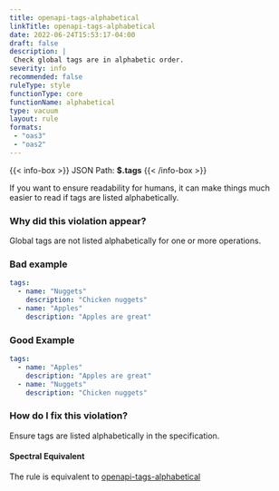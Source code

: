 ```yaml
---
title: openapi-tags-alphabetical
linkTitle: openapi-tags-alphabetical
date: 2022-06-24T15:53:17-04:00
draft: false
description: |
 Check global tags are in alphabetic order.
severity: info
recommended: false
ruleType: style
functionType: core
functionName: alphabetical
type: vacuum
layout: rule
formats:
 - "oas3"
 - "oas2"
---
```


{{< info-box >}}
JSON Path: __$.tags__
{{< /info-box >}}

If you want to ensure readability for humans, it can make things much easier to read if tags are listed alphabetically.

### Why did this violation appear?

Global tags are not listed alphabetically for one or more operations.

### Bad example

```yaml
tags: 
  - name: "Nuggets"
    description: "Chicken nuggets"
  - name: "Apples"
    description: "Apples are great"
```
### Good Example

```yaml
tags: 
  - name: "Apples"
    description: "Apples are great"
  - name: "Nuggets"
    description: "Chicken nuggets"
```

### How do I fix this violation?

Ensure tags are listed alphabetically in the specification.

#### Spectral Equivalent

The rule is equivalent to [openapi-tags-alphabetical](https://meta.stoplight.io/docs/spectral/4dec24461f3af-open-api-rules#openapi-tags-alphabetical)